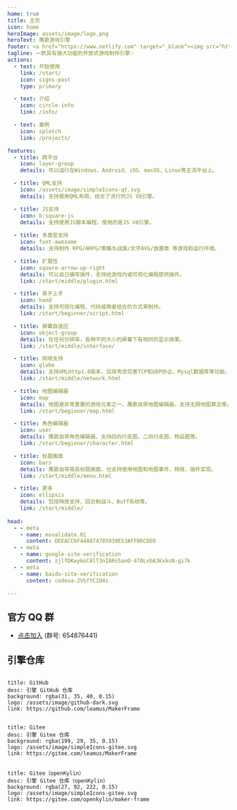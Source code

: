 ```yaml
---
home: true
title: 主页
icon: home
heroImage: assets/image/logo.png
heroText: 鹰歌游戏引擎
footer: <a href="https://www.netlify.com" target="_blank"><img src="https://www.netlify.com/assets/badges/netlify-badge-color-accent.svg" alt="Deploys by Netlify" /></a><br/>Copyright © 2025 <a href="https://www.tasaed.top" target="_blank">TASA-Ed工作室</a>，<a href="https://github.com/leamus" target="_blank">深林孤鹰</a> licensed <a href="https://creativecommons.org/licenses/by-sa/4.0" target="_blank">CC BY-SA 4.0</a> | Powered by <a href="https://theme-hope.vuejs.press" target="_blank">VuePress Theme Hope</a>
tagline: 一款具有强大功能的开放式游戏制作引擎✨
actions:
  - text: 开始使用
    link: /start/
    icon: signs-post
    type: primary

  - text: 介绍
    icon: circle-info
    link: /info/

  - text: 案例
    icon: splotch
    link: /projects/

features:
  - title: 跨平台
    icon: layer-group
    details: 可以运行在Windows、Android、iOS、macOS、Linux等主流平台上。

  - title: QML支持
    icon: /assets/image/simpleIcons-qt.svg
    details: 支持使用QML布局，结合了流行的JS V8引擎。

  - title: JS支持
    icon: b:square-js
    details: 支持使用JS脚本编程，使用的是JS V8引擎。
    
  - title: 多类型支持
    icon: font-awesome
    details: 支持制作 RPG/ARPG/策略与战旗/文字AVG/放置类 等游戏和运行环境。

  - title: 扩展性
    icon: square-arrow-up-right
    details: 可以自己编写插件，支持给游戏内或可视化编程提供插件。
    link: /start/middle/plugin.html

  - title: 易于上手
    icon: hand
    details: 支持可视化编程、代码或两者结合的方式来制作。
    link: /start/beginner/script.html

  - title: 屏幕自适应
    icon: object-group
    details: 在任何分辨率，各种不同大小的屏幕下有相同的显示效果。
    link: /start/middle/interface/

  - title: 网络支持
    icon: globe
    details: 支持XMLHttp1.0版本，后续考虑完善TCP和UDP协议，Mysql数据库等功能。
    link: /start/middle/network.html

  - title: 地图编辑器
    icon: map
    details: 地图是非常重要的游戏元素之一，鹰歌自带地图编辑器，支持无限地图算法等。
    link: /start/beginner/map.html

  - title: 角色编辑器
    icon: user
    details: 鹰歌自带角色编辑器，支持四向行走图，二向行走图，物品图等。
    link: /start/beginner/character.html

  - title: 标题画面
    icon: bars
    details: 鹰歌自带简易标题画面，也支持使用地图和地图事件，特效，插件实现。 
    link: /start/middle/menu.html

  - title: 更多
    icon: ellipsis
    details: 包括特效支持、回合制战斗、Buff系统等。
    link: /start/middle/
    
head:
  - - meta
    - name: msvalidate.01
      content: DEEACC6F44A874785939E53AFFB6CDE0
  - - meta
    - name: google-site-verification
      content: zjlfDKwykoC8lT3nIARs5anQ-47ALxbA3KxksN-gi7k
  - - meta
    - name: baidu-site-verification
      content: codeva-2VSfYC1O4s

---
```


## 官方 QQ 群

- [点击加入](https://qm.qq.com/q/bTB1cZoGze) (群号: 654876441)

## 引擎仓库

```component VPCard

title: GitHub
desc: 引擎 GitHub 仓库
background: rgba(31, 35, 40, 0.15)
logo: /assets/image/github-dark.svg
link: https://github.com/leamus/MakerFrame

```

```component VPCard

title: Gitee
desc: 引擎 Gitee 仓库
background: rgba(199, 29, 35, 0.15)
logo: /assets/image/simpleIcons-gitee.svg
link: https://gitee.com/leamus/MakerFrame
```

```component VPCard

title: Gitee（openKylin）
desc: 引擎 Gitee 仓库（openKylin）
background: rgba(27, 92, 222, 0.15)
logo: /assets/image/simpleIcons-gitee.svg
link: https://gitee.com/openkylin/maker-frame

```

<!-- markdownlint-disable -->
